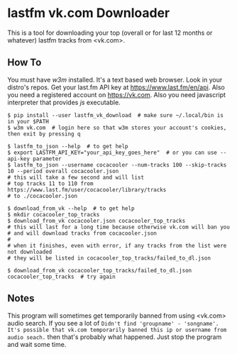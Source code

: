 # lastfm vk.com Downloader

This is a tool for downloading your top (overall or for last 12 months or whatever) lastfm tracks
from <vk.com>.

## How To

You must have *w3m* installed. It's a text based web browser. Look in your distro's repos.
Get your last.fm API key at <https://www.last.fm/en/api>. Also you need a registered account
on <https://vk.com>.
Also you need javascript interpreter that provides *js* executable.

```shell
$ pip install --user lastfm_vk_download  # make sure ~/.local/bin is in your $PATH
$ w3m vk.com  # login here so that w3m stores your account's cookies, then exit by pressing q

$ lastfm_to_json --help  # to get help
$ export LASTFM_API_KEY="your_api_key_goes_here"  # or you can use --api-key parameter
$ lastfm_to_json --username cocacooler --num-tracks 100 --skip-tracks 10 --period overall cocacooler.json
# this will take a few second and will list
# top tracks 11 to 110 from https://www.last.fm/user/cocacooler/library/tracks
# to ./cocacooler.json

$ download_from_vk --help  # to get help
$ mkdir cocacooler_top_tracks
$ download_from_vk cocacooler.json cocacooler_top_tracks
# this will last for a long time because otherwise vk.com will ban you
# and will download tracks from cocacooler.json
#
# when it finishes, even with error, if any tracks from the list were not downloaded
# they will be listed in cocacooler_top_tracks/failed_to_dl.json

$ download_from_vk cocacooler_top_tracks/failed_to_dl.json cocacooler_top_tracks  # try again
```

## Notes

This program will sometimes get temporarily banned from using <vk.com> audio search.
If you see a lot of `Didn't find 'groupname' - 'songname'. It's possible that vk.com temporarily banned this ip or username from audio seach.` then that's probably what happened.
Just stop the program and wait some time.